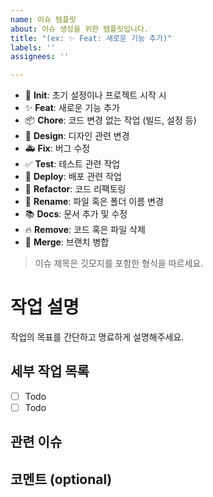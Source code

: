 ```yaml
---
name: 이슈 템플릿
about: 이슈 생성을 위한 템플릿입니다.
title: "(ex: ✨ Feat: 새로운 기능 추가)"
labels: ''
assignees: ''

---
```


- 🎉 **Init**: 초기 설정이나 프로젝트 시작 시
- ✨ **Feat**: 새로운 기능 추가
- 📦️ **Chore**: 코드 변경 없는 작업 (빌드, 설정 등)
- 💄 **Design**: 디자인 관련 변경
- 🚑️ **Fix**: 버그 수정
- ✅ **Test**: 테스트 관련 작업
- 🚀 **Deploy**: 배포 관련 작업
- 🔨 **Refactor**: 코드 리팩토링
- 🚚 **Rename**: 파일 혹은 폴더 이름 변경
- 📚 **Docs**: 문서 추가 및 수정
- 🔥 **Remove**: 코드 혹은 파일 삭제
- 🔀 **Merge**: 브랜치 병합

> 이슈 제목은 깃모지를 포함한 형식을 따르세요.

# 작업 설명

작업의 목표를 간단하고 명료하게 설명해주세요.

## 세부 작업 목록

- [ ] Todo
- [ ] Todo

## 관련 이슈


## 코멘트 (optional)

